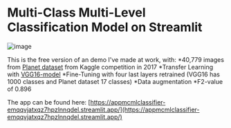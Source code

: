 # Multi-Class Multi-Level Classification Model on Streamlit

![image](https://github.com/dbailleul/streamlit_MCML_classifier/streamlit_MCML_demo.jpg)

This is the free version of an demo I've made at work, with:
  *40,779 images from [Planet dataset](https://www.kaggle.com/c/planet-understanding-the-amazon-from-space) from Kaggle competition in 2017
  *Transfer Learning with [VGG16-model](https://keras.io/api/applications/)
  *Fine-Tuning with four last layers retrained (VGG16 has 1000 classes and Planet dataset 17 classes)
  *Data augmentation
  *F2-value of 0.896

The app can be found here:
[https://appmcmlclassifier-emqqvjatxqz7hpzlnnqdel.streamlit.app/](https://appmcmlclassifier-emqqvjatxqz7hpzlnnqdel.streamlit.app/)
